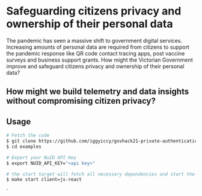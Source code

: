 # Safeguarding citizens privacy and ownership of their personal data

The pandemic has seen a massive shift to government digital services. Increasing amounts of personal data are required from citizens to support the pandemic response like QR code contact tracing apps, post vaccine surveys and business support grants.
How might the Victorian Government improve and safeguard citizens privacy and ownership of their personal data?

## How might we build telemetry and data insights without compromising citizen privacy?

## Usage

```bash
# Fetch the code
$ git clone https://github.com/iggyiccy/govhack21-private-authentication.git
$ cd examples

# Export your NuID API Key
$ export NUID_API_KEY="<api key>"

# the start target will fetch all necessary dependencies and start the react app
$ make start client=js-react
```

`
